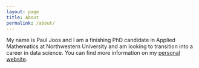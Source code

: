 ```yaml
---
layout: page
title: About
permalink: /about/
---
```

My name is Paul Joos and I am a finishing PhD candidate in Applied Mathematics at Northwestern University and am looking to transition into a career in data science. You can find more information on my [personal website](https://pauljoos.com/).
